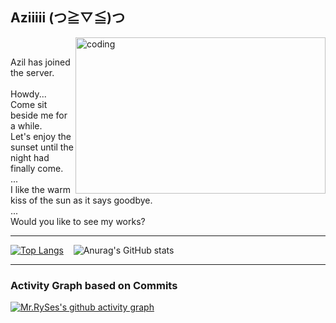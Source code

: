 ## Aziiiii (⁠つ⁠≧⁠▽⁠≦⁠)⁠つ
  <img align="right" alt="coding" width="400" border_color=2c1971 width="150" height="250" padding="100" src="https://media0.giphy.com/media/6GazCZqvW67VPN5SEd/giphy.gif?cid=6c09b952suli6a16554mc1r6p2zpgnocc0h2a4bitpzvchia&ep=v1_internal_gif_by_id&rid=giphy.gif&ct=g659f645.gifv" v78 on Reddit>
  
 
<body>
<br>
   
   <p>
     Azil has joined the server.</br>
     </br>
     Howdy...</br>
     Come sit beside me for a while.</br>
     Let's enjoy the sunset until the night had finally come.</br>
     ...</br>
     I like the warm kiss of the sun as it says goodbye.</br>
     ...</br>
     Would you like to see my works?</br>
   </p>

---
[![Top Langs](https://github-readme-stats.vercel.app/api/top-langs/?username=AzilRiego&layout=donut&bg_color=140335)](https://github.com/AzilRiego/github-readme-stats&bg_color=170252)  &nbsp;&nbsp;&nbsp;![Anurag's GitHub stats](https://github-readme-stats.vercel.app/api?username=AzilRiego&show_icons=true&bg_color=140335)

---
### Activity Graph based on Commits
[![Mr.RySes's github activity graph](https://github-readme-activity-graph.vercel.app/graph?username=AzilRiego&bg_color=140335&color=18cda9&line=00f583&point=00ff11&area=true&hide_border=true)](https://github.com/AzilRiego/github-readme-activity-graph)

</body>




